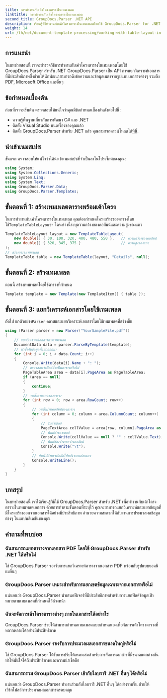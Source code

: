 ```yaml
---
title: การทำงานกับเค้าโครงตารางในเทมเพลต
linktitle: การทำงานกับเค้าโครงตารางในเทมเพลต
second_title: GroupDocs.Parser .NET API
description: เรียนรู้วิธีทำงานกับเค้าโครงตารางในเทมเพลตโดยใช้ GroupDocs.Parser for .NET แยกข้อมูลที่มีโครงสร้างออกจากเอกสารได้อย่างมีประสิทธิภาพ
weight: 14
url: /th/net/document-template-processing/working-with-table-layout-in-templates/
---
```

## การแนะนำ
ในบทช่วยสอนนี้ เราจะสำรวจวิธีการทำงานกับเค้าโครงตารางในเทมเพลตโดยใช้ GroupDocs.Parser สำหรับ .NET GroupDocs.Parser เป็น API การแยกวิเคราะห์เอกสารที่มีประสิทธิภาพซึ่งช่วยให้นักพัฒนาสามารถดึงข้อความและข้อมูลเมตาจากรูปแบบเอกสารต่างๆ รวมถึง PDF, Microsoft Office และอื่นๆ
## ข้อกำหนดเบื้องต้น
ก่อนที่เราจะเริ่มต้น ตรวจสอบให้แน่ใจว่าคุณมีข้อกำหนดเบื้องต้นดังต่อไปนี้:
- ความรู้พื้นฐานเกี่ยวกับการพัฒนา C# และ .NET
- ติดตั้ง Visual Studio บนเครื่องของคุณแล้ว
-  ติดตั้ง GroupDocs.Parser สำหรับ .NET แล้ว คุณสามารถดาวน์โหลดได้[ที่นี่](https://releases.groupdocs.com/parser/net/).

## นำเข้าเนมสเปซ
ขั้นแรก ตรวจสอบให้แน่ใจว่าได้นำเข้าเนมสเปซที่จำเป็นลงในโปรเจ็กต์ของคุณ:
```csharp
using System;
using System.Collections.Generic;
using System.Linq;
using System.Text;
using GroupDocs.Parser.Data;
using GroupDocs.Parser.Templates;
```
## ขั้นตอนที่ 1: สร้างเทมเพลตตารางพร้อมเค้าโครง
ในการทำงานกับเค้าโครงตารางในเทมเพลต คุณต้องกำหนดโครงสร้างของตารางโดยใช้`TemplateTableLayout`- โครงร่างนี้ระบุความกว้างของคอลัมน์และความสูงของแถว
```csharp
TemplateTableLayout layout = new TemplateTableLayout(
    new double[] { 30, 100, 320, 400, 480, 550 },   // ความกว้างของคอลัมน์
    new double[] { 320, 345, 375 }                  // ความสูงของแถว
);
// สร้างตารางเทมเพลต
TemplateTable table = new TemplateTable(layout, "Details", null);
```
## ขั้นตอนที่ 2: สร้างเทมเพลต
ตอนนี้ สร้างเทมเพลตโดยใช้ตารางที่กำหนด
```csharp
Template template = new Template(new TemplateItem[] { table });
```
## ขั้นตอนที่ 3: แยกวิเคราะห์เอกสารโดยใช้เทมเพลต
 ถัดไป ยกตัวอย่าง`Parser` คลาสและแยกวิเคราะห์เอกสารโดยใช้เทมเพลตที่สร้างขึ้น
```csharp
using (Parser parser = new Parser("YourSampleFile.pdf"))
{
    // แยกวิเคราะห์เอกสารตามเทมเพลต
    DocumentData data = parser.ParseByTemplate(template);
    // ทำซ้ำกับข้อมูลที่แยกออกมา
    for (int i = 0; i < data.Count; i++)
    {
        Console.Write(data[i].Name + ": ");
        // ตรวจสอบว่าฟิลด์นั้นเป็นตารางหรือไม่
        PageTableArea area = data[i].PageArea as PageTableArea;
        if (area == null)
        {
            continue;
        }
        // วนซ้ำตามแถวของตาราง
        for (int row = 0; row < area.RowCount; row++)
        {
            // วนซ้ำผ่านคอลัมน์ของตาราง
            for (int column = 0; column < area.ColumnCount; column++)
            {
                // รับค่าเซลล์
                PageTextArea cellValue = area[row, column].PageArea as PageTextArea;
                // พิมพ์ค่าของเซลล์
                Console.Write(cellValue == null ? "" : cellValue.Text);
                // พิมพ์ช่องว่างระหว่างคอลัมน์
                Console.Write("\t");
            }
            // ย้ายไปยังบรรทัดถัดไปหลังจากแต่ละแถว
            Console.WriteLine();
        }
    }
}
```

## บทสรุป
ในบทช่วยสอนนี้ เราได้เรียนรู้วิธีใช้ GroupDocs.Parser สำหรับ .NET เพื่อทำงานกับเค้าโครงตารางในเทมเพลตเอกสาร ด้วยการทำตามขั้นตอนที่ระบุไว้ คุณจะสามารถแยกวิเคราะห์และแยกข้อมูลที่มีโครงสร้างออกจากเอกสารได้อย่างมีประสิทธิภาพ อำนวยความสะดวกให้กับงานการประมวลผลข้อมูลต่างๆ ในแอปพลิเคชันของคุณ

## คำถามที่พบบ่อย
### ฉันสามารถแยกตารางจากเอกสาร PDF โดยใช้ GroupDocs.Parser สำหรับ .NET ได้หรือไม่
ใช่ GroupDocs.Parser รองรับการแยกวิเคราะห์ตารางจากเอกสาร PDF พร้อมกับรูปแบบยอดนิยมอื่นๆ
### GroupDocs.Parser เหมาะสำหรับการแยกเขตข้อมูลเฉพาะจากเอกสารหรือไม่
แน่นอนว่า GroupDocs.Parser นำเสนอฟีเจอร์ที่มีประสิทธิภาพสำหรับการแยกฟิลด์ข้อมูลเป้าหมายตามเทมเพลตที่กำหนดไว้ล่วงหน้า
### ฉันจะจัดการเค้าโครงตารางต่างๆ ภายในเอกสารได้อย่างไร
GroupDocs.Parser ช่วยให้สามารถกำหนดเทมเพลตแบบกำหนดเองเพื่อจัดการเค้าโครงตารางที่หลากหลายได้อย่างมีประสิทธิภาพ
### GroupDocs.Parser รองรับการประมวลผลเอกสารขนาดใหญ่หรือไม่
ใช่ GroupDocs.Parser ได้รับการปรับให้เหมาะสมสำหรับการจัดการเอกสารที่มีขนาดแตกต่างกัน ทำให้มั่นใจได้ถึงประสิทธิภาพและความน่าเชื่อถือ
### ฉันสามารถรวม GroupDocs.Parser เข้ากับไลบรารี .NET อื่นๆ ได้หรือไม่
แน่นอนว่า GroupDocs.Parser ทำงานร่วมกับไลบรารี .NET อื่นๆ ได้อย่างราบรื่น ช่วยให้เวิร์กโฟลว์การประมวลผลเอกสารครอบคลุม
